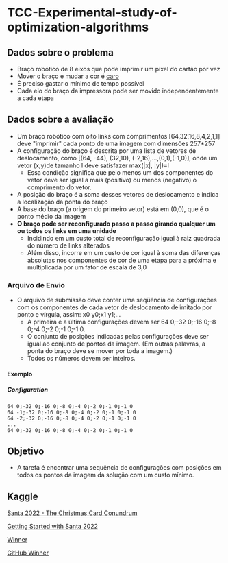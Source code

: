 # TCC-Experimental-study-of-optimization-algorithms

## Dados sobre o problema

- Braço robótico de 8 eixos que pode imprimir um pixel do cartão por vez
- Mover o braço e mudar a cor é [caro](#peso)
- É preciso gastar o mínimo de tempo possível
- Cada elo do braço da impressora pode ser movido independentemente a cada etapa

## Dados sobre a avaliação

- Um braço robótico com oito links com comprimentos [64,32,16,8,4,2,1,1] deve "imprimir" cada ponto de uma imagem com dimensões 257*257
- A configuração do braço é descrita por uma lista de vetores de deslocamento, como [(64, -44), (32,10), (-2,16),...,(0,1),(-1,0)], onde um vetor (x,y)de tamanho l deve satisfazer max(|x|, |y|)=l
	- Essa condição significa que pelo menos um dos componentes do vetor deve ser igual a mais (positivo) ou menos (negativo) o comprimento do vetor.
- A posição do braço é a soma desses vetores de deslocamento e indica a localização da ponta do braço
- A base do braço (a origem do primeiro vetor) está em (0,0), que é o ponto médio da imagem
- **O braço pode ser reconfigurado passo a passo girando qualquer um ou todos os links em uma unidade** <a name="peso"></a>
	- Incidindo em um custo total de reconfiguração igual à raiz quadrada do número de links alterados
	- Além disso, incorre em um custo de cor igual à soma das diferenças absolutas nos componentes de cor de uma etapa para a próxima e multiplicada por um fator de escala de 3,0

### Arquivo de Envio

- O arquivo de submissão deve conter uma seqüência de configurações com os componentes de cada vetor de deslocamento delimitado por ponto e vírgula, assim: x0 y0;x1 y1;...
	- A primeira e a última configurações devem ser 64 0;-32 0;-16 0;-8 0;-4 0;-2 0;-1 0;-1 0.
	- O conjunto de posições indicadas pelas configurações deve ser igual ao conjunto de pontos da imagem. (Em outras palavras, a ponta do braço deve se mover por toda a imagem.)
	- Todos os números devem ser inteiros.

#### Exemplo

##### Configuration
```
64 0;-32 0;-16 0;-8 0;-4 0;-2 0;-1 0;-1 0
64 -1;-32 0;-16 0;-8 0;-4 0;-2 0;-1 0;-1 0
64 -2;-32 0;-16 0;-8 0;-4 0;-2 0;-1 0;-1 0
...
64 0;-32 0;-16 0;-8 0;-4 0;-2 0;-1 0;-1 0
```

## Objetivo

- A tarefa é encontrar uma sequência de configurações com posições em todos os pontos da imagem da solução com um custo mínimo.

## Kaggle

[Santa 2022 - The Christmas Card Conundrum](https://www.kaggle.com/competitions/santa-2022/overview)

[Getting Started with Santa 2022](https://www.kaggle.com/code/ryanholbrook/getting-started-with-santa-2022/notebook)

[Winner](https://www.kaggle.com/competitions/santa-2022/discussion/379167)

[GitHub Winner](https://github.com/chettub/santa2022)
